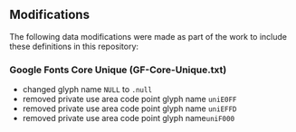 ## Modifications

The following data modifications were made as part of the work to include these definitions in this repository:

### Google Fonts Core Unique (GF-Core-Unique.txt)

- changed glyph name `NULL` to `.null`
- removed private use area code point glyph name `uniE0FF`
- removed private use area code point glyph name `uniEFFD`
- removed private use area code point glyph name`uniF000`